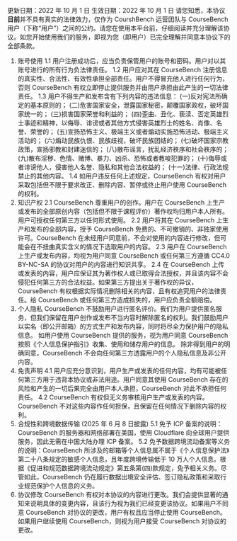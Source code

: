 更新日期：2022 年 10 月 1 日
生效日期：2022 年 10 月 1 日
请您知悉，本协议**目前**并不具有真实的法律效力，仅作为 CourshBench 运营团队与 CourseBench 用户（下称“用户”）之间的公约。请您在使用本平台前，仔细阅读并充分理解该协议。如您开始使用我们的服务，即视为您（即用户）已完全理解并同意本协议下的全部条款。

1. 账号使用
   1.1 用户注册成功后，应当负责保管用户的账号和密码。用户对以其账号进行的所有行为负法律责任。
   1.2 用户应对其在 CourseBench 注册信息的真实性、合法性、有效性承担全部责任。用户不得冒充他人进行任何行为，否则 CourseBench 有权立即停止提供服务并由用户承担由此产生的一切法律责任。
   1.3 用户不得生产和发布含有下列内容的违法信息：
   (一)反对宪法所确定的基本原则的；
   (二)危害国家安全，泄露国家秘密，颠覆国家政权，破坏国家统一的；
   (三)损害国家荣誉和利益的；
   (四)歪曲、丑化、亵渎、否定英雄烈士事迹和精神，以侮辱、诽谤或者其他方式侵害英雄烈士的姓名、肖像、名誉、荣誉的；
   (五)宣扬恐怖主义、极端主义或者煽动实施恐怖活动、极端主义活动的；
   (六)煽动民族仇恨、民族歧视，破坏民族团结的；
   (七)破坏国家宗教政策，宣扬邪教和封建迷信的；
   (八)散布谣言，扰乱经济秩序和社会秩序的；
   (九)散布淫秽、色情、赌博、暴力、凶杀、恐怖或者教唆犯罪的；
   (十)侮辱或者诽谤他人，侵害他人名誉、隐私和其他合法权益的；
   (十一)法律、行政法规禁止的其他内容。
   1.4 如用户违反任何上述规定，CourseBench 有权对用户采取包括但不限于要求改正、删除内容、暂停或终止用户使用 CourseBench 的权利。
2. 知识产权
   2.1 CourseBench 尊重用户的创作。用户在 CourseBench 上生产或发布的全部原创内容（包括但不限于课程评价）著作权均归用户本人所有。用户可授权任何第三方以任何形式使用。
   2.2 用户将其在 CourseBench 上生产和发布的全部内容，授予 CourseBench 免费的、不可撤销的、非独家使用许可。CourseBench 在未经用户同意前，不会对使用的内容进行修改，但可能会在不扭曲真实含义的情况下选取用户的内容。
   2.3 用户在 CourseBench 上生产或发布内容，均视为用户同意 CourseBench 或任何第三方遵循 CC4.0 BY-NC-SA 的协议对用户的内容进行知识共享。
   2.4 在 CourseBench 上传或发表的内容，用户应保证其为著作权人或已取得合法授权，并且该内容不会侵犯任何第三方的合法权益。如果第三方提出关于著作权的异议，CourseBench 有权根据实际情况删除相关的内容，且有权追究用户的法律责任。给 CourseBench 或任何第三方造成损失的，用户应负责全额赔偿。
3. 个人隐私
   CourseBench 不鼓励用户进行匿名评价。我们为用户提供匿名服务，但我们保留在用户创作或发布不当内容时解除匿名的权利。我们鼓励用户以实名（即公开邮箱）的方式生产和发布内容，同时将尽全力保护用户的隐私信息。
   如用户使用 CourseBench 提供的服务，视为用户同意 CourseBench 按照《个人信息保护指引》收集、使用和储存用户的信息。
   除非得到用户的明确同意，CourseBench 不会向任何第三方透露用户的个人隐私信息及非公开内容。
4. 免责声明
   4.1 用户应充分意识到，用户生产或发表的任何内容，均有可能被任何第三方用于违背本协议或非法用途。用户同意其使用 CourseBench 存在的风险和产生的一切后果完全由用户本人承担，CourseBench 对此不承担任何责任。
   4.2 CourseBench 有权但无义务审核用户生产或发表的内容。CourseBench 不对这些内容作任何担保，且保留在任何情况下删除内容的权利。
5. 合规性和跨境数据传输 (2025 年 6 月 8 日披露)
   5.1 免予 ICP 备案的说明：CourseBench 的服务器和网络部署在美国，使用 Cloudflare 向全球用户提供服务，因此无需在中国大陆办理 ICP 备案。
   5.2 免予数据跨境流动备案等义务的说明：CourseBench 所涉及的邮箱等个人信息属不属于《个人信息保护法》第二十八条规定的敏感个人信息，且年度跨境传输低于 10 万人个人信息。根据《促进和规范数据跨境流动规定》第五条第(四)款规定，免予相关义务。尽管如此，CourseBench 仍在履行数据出境安全评估、签订隐私政策和采取行业规范保护个人信息的义务。
6. 协议修改
   CourseBench 有权对本协议的内容进行更改。我们会提供显著的通知来说明具体的变更内容，且该行为视为我们已经变更该协议。如果用户不同意 CourseBench 对协议的更改，用户有权且应当停止使用 CourseBench。如果用户继续使用 CourseBench，则视为用户接受 CourseBench 对协议的更改。
